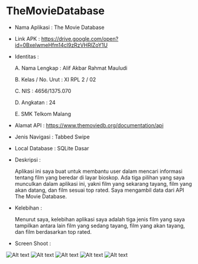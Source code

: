# TheMovieDatabase

- Nama Aplikasi : The Movie Database
- Link APK : https://drive.google.com/open?id=0BxelwmeHfm14cl9zRzVHRlZoY1U
- Identitas :
  
  A. Nama Lengkap : Alif Akbar Rahmat Mauludi
  
  B. Kelas  / No.  Urut : XI RPL 2 / 02
  
  C. NIS : 4656/1375.070
  
  D. Angkatan : 24
  
  E. SMK Telkom Malang
  
- Alamat API : https://www.themoviedb.org/documentation/api
- Jenis Navigasi : Tabbed Swipe
- Local Database : SQLite Dasar
- Deskripsi :

  Aplikasi ini saya buat untuk membantu user dalam mencari informasi tentang film yang beredar di layar bioskop. Ada tiga pilihan yang saya munculkan dalam aplikasi ini, yakni film yang sekarang tayang, film yang akan datang, dan film sesuai top rated. Saya mengambil data dari API The Movie Database. 
- Kelebihan :

  Menurut saya, kelebihan aplikasi saya adalah tiga jenis film yang saya tampilkan antara lain film yang sedang tayang, film yang akan tayang, dan film berdasarkan top rated.
  
- Screen Shoot :

![Alt text](https://docs.google.com/uc?id=0BxelwmeHfm14MksxOThZSzV0cnM)
![Alt text](https://docs.google.com/uc?id=0BxelwmeHfm14SkpNS0RtakNTaXM)
![Alt text](https://docs.google.com/uc?id=0BxelwmeHfm14R1UyRnQzYTNjLXc)
![Alt text](https://docs.google.com/uc?id=0BxelwmeHfm14YnRZaDNFaV9Bb0U)
![Alt text](https://docs.google.com/uc?id=0BxelwmeHfm14aTV0TEdlaVh0TDQ)
